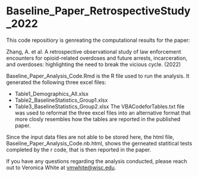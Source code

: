 # Baseline_Paper_RetrospectiveStudy_2022

This code repositiory is genreating the computational results for the paper: 

Zhang, A. et al. A retrospective observational study of law enforcement encounters for opioid-related overdoses and future arrests, incarceration, and overdoses: highlighting the need to break the vicious cycle. (2022)

Baseline_Paper_Analysis_Code.Rmd is the R file used to run the analysis. It generated the following three excel files:
* Table1_Demographics_All.xlsx
* Table2_BaselineStatistics_Group1.xlsx
* Table3_BaselineStatistics_Group2.xlsx
The VBACodeforTables.txt file was used to reformat the three excel files into an alternative format that more closly resembles how the tables are reported in the published paper. 

Since the input data files are not able to be stored here, the html file, Baseline_Paper_Analysis_Code.nb.html, shows the gerneated statitical tests completed by the r code, that is then reported in the paper. 

If you have any questions regarding the analysis conducted, please reach out to Veronica White at vmwhite@wisc.edu. 
